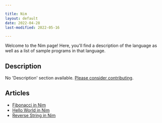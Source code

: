 ```yaml
---

title: Nim
layout: default
date: 2022-04-28
last-modified: 2022-05-16

---
```


Welcome to the Nim page! Here, you'll find a description of the language as well as a list of sample programs in that language.

## Description

No 'Description' section available. [Please consider contributing](https://github.com/TheRenegadeCoder/sample-programs-website).

## Articles

- [Fibonacci in Nim](https://sampleprograms.io/projects/fibonacci/nim)
- [Hello World in Nim](https://sampleprograms.io/projects/hello-world/nim)
- [Reverse String in Nim](https://sampleprograms.io/projects/reverse-string/nim)